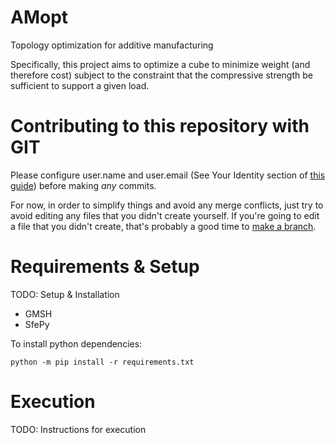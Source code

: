 # AMopt
Topology optimization for additive manufacturing

Specifically, this project aims to optimize a cube to minimize weight (and 
therefore cost) subject to the constraint that the compressive strength be
sufficient to support a given load.

# Contributing to this repository with GIT
Please configure user.name and user.email (See Your Identity section of 
[this guide](https://git-scm.com/book/en/v2/Getting-Started-First-Time-Git-Setup)) 
before making *any* commits.

For now, in order to simplify things and avoid any merge conflicts, just try
to avoid editing any files that you didn't create yourself. If you're going to
edit a file that you didn't create, that's probably a good time to [make a 
branch](https://git-scm.com/book/en/v2/Git-Branching-Basic-Branching-and-Merging).

# Requirements & Setup
TODO: Setup & Installation
* GMSH
* SfePy

To install python dependencies: 

```
python -m pip install -r requirements.txt
```

# Execution
TODO: Instructions for execution

